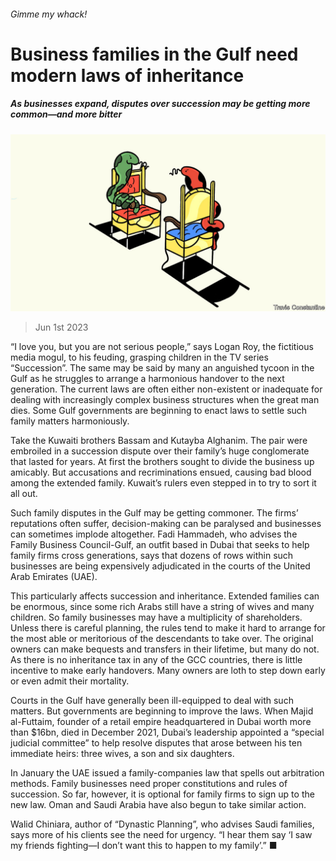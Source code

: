 ###### Gimme my whack!

# Business families in the Gulf need modern laws of inheritance 

##### As businesses expand, disputes over succession may be getting more common—and more bitter 

![image](images/20230603_MAD001.jpg) 

> Jun 1st 2023 

“I love you, but you are not serious people,” says Logan Roy, the fictitious media mogul, to his feuding, grasping children in the TV series “Succession”. The same may be said by many an anguished tycoon in the Gulf as he struggles to arrange a harmonious handover to the next generation. The current laws are often either non-existent or inadequate for dealing with increasingly complex business structures when the great man dies. Some Gulf governments are beginning to enact laws to settle such family matters harmoniously. 

Take the Kuwaiti brothers Bassam and Kutayba Alghanim. The pair were embroiled in a succession dispute over their family’s huge conglomerate that lasted for years. At first the brothers sought to divide the business up amicably. But accusations and recriminations ensued, causing bad blood among the extended family. Kuwait’s rulers even stepped in to try to sort it all out. 

Such family disputes in the Gulf may be getting commoner. The firms’ reputations often suffer, decision-making can be paralysed and businesses can sometimes implode altogether. Fadi Hammadeh, who advises the Family Business Council-Gulf, an outfit based in Dubai that seeks to help family firms cross generations, says that dozens of rows within such businesses are being expensively adjudicated in the courts of the United Arab Emirates (UAE).

This particularly affects succession and inheritance. Extended families can be enormous, since some rich Arabs still have a string of wives and many children. So family businesses may have a multiplicity of shareholders. Unless there is careful planning, the rules tend to make it hard to arrange for the most able or meritorious of the descendants to take over. The original owners can make bequests and transfers in their lifetime, but many do not. As there is no inheritance tax in any of the GCC countries, there is little incentive to make early handovers. Many owners are loth to step down early or even admit their mortality. 

Courts in the Gulf have generally been ill-equipped to deal with such matters. But governments are beginning to improve the laws. When Majid al-Futtaim, founder of a retail empire headquartered in Dubai worth more than $16bn, died in December 2021, Dubai’s leadership appointed a “special judicial committee” to help resolve disputes that arose between his ten immediate heirs: three wives, a son and six daughters. 

 In January the UAE issued a family-companies law that spells out arbitration methods. Family businesses need proper constitutions and rules of succession. So far, however, it is optional for family firms to sign up to the new law. Oman and Saudi Arabia have also begun to take similar action.

Walid Chiniara, author of “Dynastic Planning”, who advises Saudi families, says more of his clients see the need for urgency. “I hear them say ‘I saw my friends fighting—I don’t want this to happen to my family’.” ■

